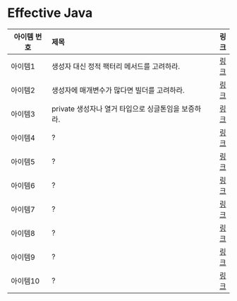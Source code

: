 # Effective Java

| 아이템 번호 | 제목                                |                                                                               링크 |
|--------|:----------------------------------|---------------------------------------------------------------------------------:|
| 아이템1   | 생성자 대신 정적 팩터리 메서드를 고려하라.          |    [링크](https://github.com/Jwhyee/effective-java/blob/master/src/item1/Item1.md) |
| 아이템2   | 생성자에 매개변수가 많다면 빌더를 고려하라.          |    [링크](https://github.com/Jwhyee/effective-java/blob/master/src/item2/Item2.md) |
| 아이템3   | private 생성자나 열거 타입으로 싱글톤임을 보증하라.  |    [링크](https://github.com/Jwhyee/effective-java/blob/master/src/item3/Item3.md) |
| 아이템4   | ?                                 |    [링크](https://github.com/Jwhyee/effective-java/blob/master/src/item4/Item4.md) |
| 아이템5   | ?                                 |    [링크](https://github.com/Jwhyee/effective-java/blob/master/src/item5/Item5.md) |
| 아이템6   | ?                                 |    [링크](https://github.com/Jwhyee/effective-java/blob/master/src/item6/Item6.md) |
| 아이템7   | ?                                 |    [링크](https://github.com/Jwhyee/effective-java/blob/master/src/item7/Item7.md) |
| 아이템8   | ?                                 |    [링크](https://github.com/Jwhyee/effective-java/blob/master/src/item8/Item8.md) |
| 아이템9   | ?                                 |    [링크](https://github.com/Jwhyee/effective-java/blob/master/src/item9/Item9.md) |
| 아이템10   | ?                                 |  [링크](https://github.com/Jwhyee/effective-java/blob/master/src/item10/Item10.md) |